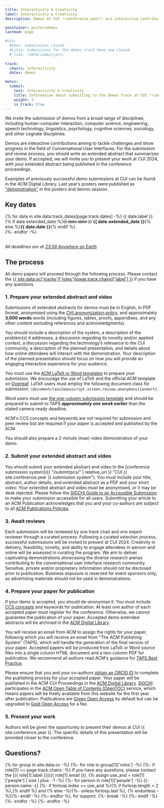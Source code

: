 ```yaml
---
title: Interactivity & Creativity
label: Interactivity & Creativity
description: Demos at CUI !!conference.year!! are interactive contributions aiming to tackle challenges and show progress in the field of Conversational User Interfaces.

maintainer: postersdemos
lastmod: page

#cta:
  #text: Submissions closed
  #title: Submissions for the demos track have now closed
  # link: /2024/submit/pcs/
  
track:
  chairs: interactivity
  dates: demos

menus:
  submit:
    text: Interactivity & Creativity
    title: Information about submitting to the demos track at CUI !!conference.year!!
    weight: 3
    is_track: true
---
```


We invite the submission of demos from a broad range of disciplines, including human-computer interaction, computer science, engineering, speech technology, linguistics, psychology, cognitive sciences, sociology, and other cognate disciplines.

Demos are interactive contributions aiming to tackle challenges and show progress in the field of Conversational User Interfaces. For the submission and review process, you should write an extended abstract that summarizes your demo. If accepted, we will invite you to present your work at CUI 2024, with your extended abstract being published in the conference proceedings.

Examples of previously successful demo submissions at CUI can be found in the ACM Digital Library. Last year’s posters were published as ["demonstration"](https://dl.acm.org/doi/proceedings/10.1145/3571884 'CUI 2023 proceedings') in the posters and demos session.

## Key dates

{% for date in site.data.track_dates[page.track.dates] -%}
{{ date.label }}: {% if date.extended_date %}<strike>{{ date.date }}</strike> <strong>{{ date.extended_date }}</strong>{% else %}<strong>{{ date.date }}</strong>{% endif %}<br>
{%- endfor -%}

<em class="small"><br>All deadlines are at <a href="https://time.is/Anywhere_on_Earth" title="The current time in 'Anywhere on Earth'">23:59 Anywhere on Earth</a></em>

## The process

All demo papers will proceed through the following process. Please contact the <a href="{{ site.data.oc['tracks']['roles'][page.track.chairs]['email'] }}" title="Contact the CUI {{ site.conference.year }} {{ site.data.oc['tracks']['roles'][page.track.chairs]['label'] }} if you have any questions">{{ site.data.oc['tracks']['roles'][page.track.chairs]['label'] }}</a> if you have any questions.

### 1. Prepare your extended abstract and video

Submissions of extended abstracts for demos must be in English, in PDF format, anonymised using the [CHI anonymization policy](https://chi2024.acm.org/for-authors/presenting/papers/chi-anonymization-policy/ "CHI 2024 Anonymization Policy"), and approximately **3,000 words** words (including figures, tables, proofs, appendixes, and any other content excluding references and acknowledgments).

You should include a description of the system, a description of the problem(s) it addresses, a discussion regarding its novelty and/or applied context, a discussion regarding the technology’s relevance to the CUI community, a description of the planned presentation, and details about how online attendees will interact with the demonstration. Your description of the planned presentation should focus on how you will provide an engaging interactive experience for your audience.

You must use the [ACM LaTeX or Word templates](https://www.acm.org/publications/proceedings-template "ACM templates for Microsoft Word and LaTeX") to prepare your submission. We encourage the use of LaTeX and the official ACM template on [Overleaf](https://www.overleaf.com/latex/templates/acm-conference-proceedings-primary-article-template/wbvnghjbzwpc "ACM Primary Article Template templates on Overleaf"). LaTeX users must employ the following document class for submission: <code>\documentclass[manuscript,screen,review,anonymous]{acmart}</code>.

Word users must use [the one-column submission template](https://authors.acm.org/proceedings/production-information/preparing-your-article-with-microsoft-word "ACM submission template") and should be prepared to submit to TAPS ***approximately one week earlier*** than the stated camera-ready deadline.

ACM's CCS concepts and keywords are not required for submission and peer review but are required if your paper is accepted and published by the ACM.

You should also prepare a 2-minute (max) video demonstration of your demo.

### 2. Submit your extended abstract and video

You should submit your extended abstract and video to the [conference submission system]({{ "/submit/pcs/" | relative_url }} "CUI {{ site.conference.year }} submission system"). You must include your title, abstract, author details, and extended abstract as a PDF and your short video. Your extended abstract and video must be anonymised, or it may be desk rejected.  Please follow the [SIGCHI Guide to an Accessible Submission](https://sigchi.org/conferences/author-resources/accessibility-guide/  "SIGCHI's guide to an Accessible Submission") to make your submission accessible for all users. Submitting your article to an ACM Publication acknowledges that you and your co-authors are subject to all [ACM Publications Policies](https://www.acm.org/publications/policies "ACM Publications Policies and Procedures").

### 3. Await reviews

Each submission will be reviewed by one track chair and one expert reviewer through a curated process. Following a curated selection process, successful submissions will be invited to present at CUI 2024. Creativity in delivery, feasibility, novelty, and ability to engage attendees in-person and online will be assessed in curating the program. We aim to deliver captivating demonstrations showcasing the diverse research arenas contributing to the conversational user interface research community. Sensitive, private and/or proprietary information should not be disclosed prior to publication. Business exposure is reserved for event sponsors only, so advertising materials should not be used in demonstrations.

### 4. Prepare your paper for publication

If your demo is accepted, you should de-anonymise it. You must include [CCS concepts](https://dl.acm.org/ccs "ACM Computing Classification System") and keywords for publication. At least one author of each accepted paper must register for the conference. Otherwise, we cannot guarantee the publication of your paper. Accepted demo extended abstracts will be archived in the <a href="http://dl.acm.org/" title="The ACM Digital Library">ACM Digital Library</a>.

You will receive an email from ACM to assign the rights for your paper, following which you will receive an email from "The ACM Publishing System" (TAPS), which will handle the generation of the final version of your paper. Accepted papers will be produced from LaTeX or Word source files into a single column HTML document and a two-column PDF for publication. We recommend all authors read ACM's guidance for [TAPS Best Practice](https://www.acm.org/publications/taps/taps-best-practices "The ACM Publishing System (TAPS) Best Practices").

Please ensure that you and your co-authors [obtain an ORCID ID](https://orcid.org/register "Register for an ORCID ID") to complete the publishing process for your accepted paper. Your paper will be published in the ACM CUI Proceedings in the [ACM Digital Library](http://dl.acm.org/). [SIGCHI](https://sigchi.org) participates in the [ACM Open Table of Contents (OpenTOC)](https://www.acm.org/publications/openaccess) service, which means papers will be freely available from this website for the first year after publication. Publications are [Green Open Access](https://www.acm.org/publications/openaccess#h-green-open-access) by default but can be upgraded to [Gold Open Access](https://www.acm.org/publications/openaccess#h-gold-open-access-publication) for a fee.

### 5. Present your work

Authors will be given the opportunity to present their demos at CUI {{ site.conference.year }}. The specific details of this presentation will be provided closer to the conference.

## Questions?

{% for group in site.data.oc -%} {%- for role in group[1]['roles'] -%} {%- if role[0] == page.track.chairs -%} If you have any questions, please contact the [{{ role[1].label }}]({{ role[1].email }}), {% assign use_and = role[1]['people'] | size | plus: -1 -%} {%- for person in role[1]['people'] -%} {{- person.name -}} {%- if forloop.index == use_and %}{% if forloop.length > 2 %},{% endif %} and {% else -%}{%- unless forloop.last %}, {% endunless -%}{%- endif -%} {%- endfor %}, for support. {%- break -%} {%- endif -%} {%- endfor -%} {%- endfor -%}
